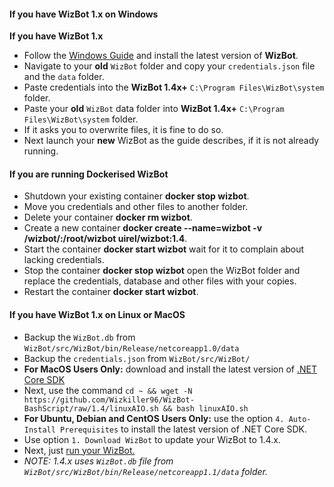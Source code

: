 #### If you have WizBot 1.x on Windows

**If you have WizBot 1.x**

- Follow the [Windows Guide](http://wizbot.readthedocs.io/en/latest/guides/Windows%20Guide/) and install the latest version of **WizBot**.
- Navigate to your **old** `WizBot` folder and copy your `credentials.json` file and the `data` folder.
- Paste credentials into the **WizBot 1.4x+** `C:\Program Files\WizBot\system` folder.
- Paste your **old** `WizBot` data folder into **WizBot 1.4x+** `C:\Program Files\WizBot\system` folder.
- If it asks you to overwrite files, it is fine to do so.
- Next launch your **new** WizBot as the guide describes, if it is not already running.


#### If you are running Dockerised WizBot

- Shutdown your existing container **docker stop wizbot**.
- Move you credentials and other files to another folder.
- Delete your container **docker rm wizbot**.
- Create a new container **docker create --name=wizbot -v /wizbot/:/root/wizbot uirel/wizbot:1.4**.
- Start the container **docker start wizbot** wait for it to complain about lacking credentials.
- Stop the container **docker stop wizbot** open the WizBot folder and replace the credentials, database and other files with your copies.
- Restart the container **docker start wizbot**.

#### If you have WizBot 1.x on Linux or MacOS

- Backup the `WizBot.db` from `WizBot/src/WizBot/bin/Release/netcoreapp1.0/data`
- Backup the `credentials.json` from `WizBot/src/WizBot/`
- **For MacOS Users Only:** download and install the latest version of [.NET Core SDK](https://www.microsoft.com/net/core#macos)
- Next, use the command `cd ~ && wget -N https://github.com/Wizkiller96/WizBot-BashScript/raw/1.4/linuxAIO.sh && bash linuxAIO.sh`
- **For Ubuntu, Debian and CentOS Users Only:** use the option `4. Auto-Install Prerequisites` to install the latest version of .NET Core SDK.
- Use option `1. Download WizBot` to update your WizBot to 1.4.x.
- Next, just [run your WizBot.](http://wizbot.readthedocs.io/en/latest/guides/Linux%20Guide/#running-wizbot)
- *NOTE: 1.4.x uses `WizBot.db` file from `WizBot/src/WizBot/bin/Release/netcoreapp1.1/data` folder.*